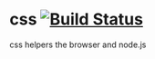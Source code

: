 css [![Build Status](https://travis-ci.org/nathanfaucett/css.svg?branch=master)](https://travis-ci.org/nathanfaucett/css)
=======

css helpers the browser and node.js